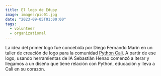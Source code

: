 ```yaml
---
title: El logo de Edupy
image: images/pic01.jpg
date: "2023-09-05T01:00:00"
tags:
  - volunteer
  - organizational
---
```


La idea del primer logo fue concebida por Diego Fernando Marín en un taller de creación de logo para la comunidad [Python Cali](). A partir de ese logo, usando herramientas de IA Sebastián Henao comenzó a iterar y llegamos a un diseño que tiene relación con Python, educación y lleva a Cali en su corazón.